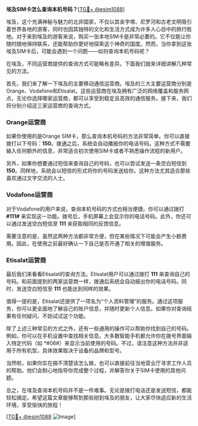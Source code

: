 **埃及SIM卡怎么查询本机号码？**[[TG💪+ @esim1088](https://t.me/s/esim1088)]

埃及，这个充满神秘与魅力的北非国家，不仅以其金字塔、尼罗河和古老文明吸引着世界各地的游客，同时也因其独特的文化和生活方式成为许多人心目中的旅行胜地。对于来到埃及的游客来说，购买一张本地SIM卡是非常必要的。它不仅能让你随时随地保持联系，还能帮助你更好地探索这个神奇的国度。然而，当你拿到这张埃及SIM卡后，可能会遇到一个问题——如何查询本机号码呢？

在埃及，不同运营商提供的查询方式可能略有差异。下面我们就来详细讲解几种常见的方法。

首先，我们来了解一下埃及的主要移动通信运营商。埃及的三大主要运营商分别是Orange、Vodafone和Etisalat。这些运营商在埃及拥有广泛的网络覆盖和服务网点，无论你选择哪家运营商，都可以享受到稳定且高效的通信服务。接下来，我们将分别介绍这三家运营商的查询方式。

### Orange运营商

如果你使用的是Orange SIM卡，那么查询本机号码的方法非常简单。你可以直接拨打以下号码：**150**。拨通之后，系统会自动播报你的电话号码。这种方式不需要输入任何额外的信息，非常适合初次使用SIM卡或者不熟悉操作流程的新用户。

另外，如果你想要通过短信来查询自己的号码，也可以尝试发送一条空白短信到 **150**。同样地，系统会以短信的形式将你的号码发送给你。这种方法尤其适合那些喜欢通过文字交流的人士。

### Vodafone运营商

对于Vodafone的用户来说，查询本机号码的方式也相当便捷。你可以通过拨打 **#111#** 来实现这一功能。拨号后，手机屏幕上会显示你的电话号码。此外，你还可以通过发送空白短信至 **111** 来获取相同的反馈信息。

需要注意的是，虽然这两种方法都非常方便，但在某些情况下可能会产生小额费用。因此，在使用之前最好确认一下自己是否开通了相关的增值服务。

### Etisalat运营商

最后我们来看看Etisalat的查询方法。Etisalat用户可以通过拨打 **111** 来查询自己的号码。和前面提到的两家运营商一样，拨通后系统会自动报出你的电话号码。同时，发送空白短信至 **111** 也能达到同样的效果。

值得一提的是，Etisalat还提供了一项名为“个人资料管理”的服务。通过这项服务，你可以更全面地了解自己的账户信息，并随时更新个人信息。如果你对查询结果有任何疑问，不妨试试这个功能。

除了上述三种常见的方式之外，还有一些通用的操作可以帮助你找到自己的号码。例如，你可以在手机设置中查找相关信息。大多数智能手机都允许你在拨号界面输入特定代码（如 *#06#）来显示当前使用的号码。不过，请注意这种方法并非适用于所有机型，具体效果取决于设备的品牌和型号。

当然啦，如果你实在搞不清楚该怎么做，也可以直接前往当地营业厅寻求工作人员的帮助。他们会耐心地指导你完成整个过程，并解答你关于SIM卡使用的其他问题。

总之，在埃及查询本机号码并不是一件难事。无论是拨打电话还是发送短信，都能轻松搞定。希望这篇文章能够帮到那些刚到埃及的朋友，让大家尽快适应新的生活环境，享受愉快的旅程！

[[TG💪+ @esim1088](https://t.me/s/esim1088) ![Image](https://i.postimg.cc/4NQfJmqS/Snipaste-2025-05-13-00-14-12.png)]